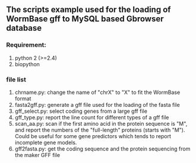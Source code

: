 ## The scripts example used for the loading of WormBase gff to MySQL based Gbrowser database

### Requirement:
1. python 2 (>=2.4)
2. biopython

### file list
1. chrname.py: change the name of "chrX" to "X" to fit the WormBase format
2. fasta2gff.py: generate a gff file used for the loading of the fasta file
3. gff_select.py: select coding genes from a large gff file
4. gff_type.py: report the line count for different types of a gff file  
5. scan_aa.py: scan if the first amino acid in the protein sequence is "M", and report the numbers of the "full-length" proteins (starts with "M"). Could be useful for some gene predictors which tends to report incomplete gene models. 
6. gff2fasta.py: get the coding sequence and the protein sequencing from the maker GFF file